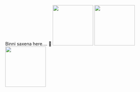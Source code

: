 Binni saxena here.... 👋
<img src="https://d2te1y9qx21itc.cloudfront.net/images/jobs/20160506/backend-developer.gif" width="128"/>
<img src="https://www.venuexplorer.com.sg/uploads/Working%20in%20progresss.gif" width="128"/>
<img src="https://thumbs.gfycat.com/ApprehensiveDrearyCaimanlizard-size_restricted.gif" width="128"/>


<!--
**Bunny1051/Bunny1051** is a ✨ _special_ ✨ repository because its `README.md` (this file) appears on your GitHub profile.

Here are some ideas to get you started:

- 🔭 I’m currently working on ... Nodejs and Angular 
- 🌱 I’m currently learning ... Mean stack development
- 👯 I’m looking to collaborate on ...
- 🤔 I’m looking for help with ...
- 💬 Ask me about ...
- 📫 How to reach me: ...
- 😄 Pronouns: ...
- ⚡ Fun fact: ...
-->
